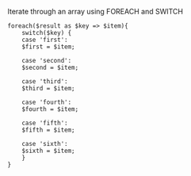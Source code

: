  Iterate through an array using FOREACH and SWITCH
 
    foreach($result as $key => $item){
        switch($key) {
        case 'first':
        $first = $item;

        case 'second':
        $second = $item;

        case 'third':
        $third = $item;

        case 'fourth':
        $fourth = $item;

        case 'fifth':
        $fifth = $item;

        case 'sixth':
        $sixth = $item;
        } 
    }